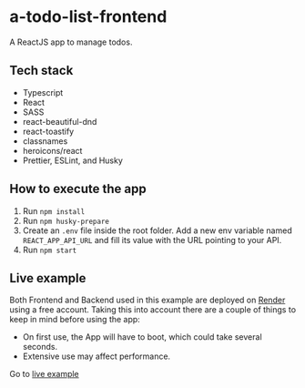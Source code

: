 # a-todo-list-frontend

A ReactJS app to manage todos.

## Tech stack

- Typescript
- React
- SASS
- react-beautiful-dnd
- react-toastify
- classnames
- heroicons/react
- Prettier, ESLint, and Husky

## How to execute the app

1. Run `npm install`
2. Run `npm husky-prepare`
3. Create an `.env` file inside the root folder. Add a new env variable named `REACT_APP_API_URL` and fill its value with the URL pointing to your API.
4. Run `npm start`

## Live example

Both Frontend and Backend used in this example are deployed on [Render](https://render.com/) using a free account. Taking this into account there are a couple of things to keep in mind before using the app:

- On first use, the App will have to boot, which could take several seconds.
- Extensive use may affect performance.

Go to [live example](https://a-todo-list-frontend.onrender.com/)
